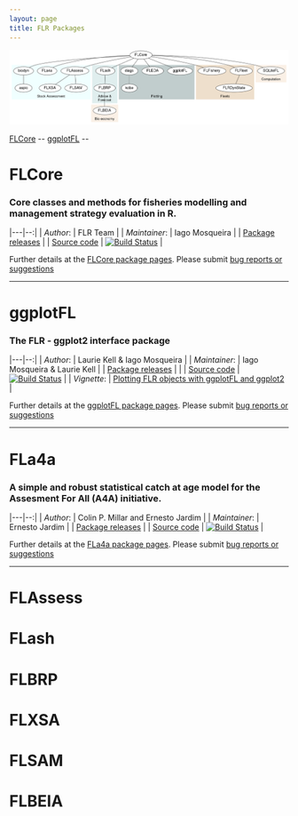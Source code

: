 ```yaml
---
layout: page
title: FLR Packages
---
```


[![FLR packages](/assets/diagrams/flrpkgs.png)](/assets/diagrams/flrpkgs.png)


[FLCore](#flcore) -- [ggplotFL](#ggplotfl) -- 

# FLCore

### Core classes and methods for fisheries modelling and management strategy evaluation in R.

|---|--:|
| *Author*: |  FLR Team |
| *Maintainer*: | Iago Mosqueira |
| [Package releases](https://github.com/flr/FLCore/releases/latest) |
| [Source code](http://github.com/flr/FLCore/) | [![Build Status](https://travis-ci.org/flr/FLCore.svg?branch=master)](https://travis-ci.org/flr/FLCore) |

Further details at the [FLCore package pages](http://flr-project.org/FLCore). Please submit [bug reports or suggestions](https://github.com/flr/FLCore/issues)

___

# ggplotFL

### The FLR - ggplot2 interface package

|---|--:|
| *Author*: |  Laurie Kell & Iago Mosqueira |
| *Maintainer*: | Iago Mosqueira & Laurie Kell |
| [Package releases](https://github.com/flr/ggplotFL/releases/latest) | |
| [Source code](http://github.com/flr/ggplotFL/) | [![Build Status](https://travis-ci.org/flr/ggplotFL.svg?branch=master)](https://travis-ci.org/flr/ggplotFL) |
| *Vignette*: | [Plotting FLR objects with ggplotFL and ggplot2](https://github.com/flr/ggplotFL/raw/master/vignettes/ggplotFL.pdf) |

Further details at the [ggplotFL package pages](http://flr-project.org/ggplotFL). Please submit [bug reports or suggestions](https://github.com/flr/ggplotFL/issues)

___

# FLa4a

### A simple and robust statistical catch at age model for the Assesment For All (A4A) initiative.

|---|--:|
| *Author*: |  Colin P. Millar and Ernesto Jardim |
| *Maintainer*: | Ernesto Jardim |
| [Package releases](https://github.com/flr/FLa4a/releases/latest) |
| [Source code](http://github.com/flr/FLa4a/) | [![Build Status](https://travis-ci.org/flr/FLa4a.svg?branch=master)](https://travis-ci.org/flr/FLa4a) |

Further details at the [FLa4a package pages](http://flr-project.org/FLa4a). Please submit [bug reports or suggestions](https://github.com/flr/FLa4a/issues)

___

# FLAssess

# FLash

# FLBRP

# FLXSA

# FLSAM

# FLBEIA
